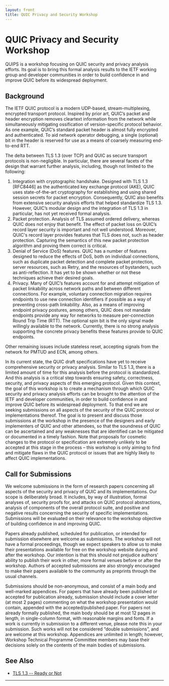 ```yaml
---
layout: front
title: QUIC Privacy and Security Workshop
---
```


# QUIC Privacy and Security Workshop

QUIPS is a workshop focusing on QUIC security and privacy analysis efforts. Its goal is to bring this formal analysis results to the IETF working group and developer communities in order to build confidence in and improve QUIC before its widespread deployment.

## Background

The IETF QUIC protocol is a modern UDP-based, stream-multiplexing, encrypted transport protocol. Inspired by prior art, QUIC’s packet and header encryption removes cleartext  information from the network while simultaneously mitigating ossification of version-specific protocol behavior. As one example, QUIC’s standard packet header is almost fully encrypted and authenticated. To aid network operator debugging, a single (optional) bit in the header is reserved for use as a means of coarsely measuring end-to-end RTT.

The delta between TLS 1.3 (over TCP) and QUIC as secure transport protocols is non-negligible. In particular, there are several facets of the design that warrant further analysis, including, though not limited to the following:

1. Integration with cryptographic handshake. Designed with TLS 1.3 [RFC8446] as the authenticated key exchange protocol (AKE), QUIC uses state-of-the-art cryptography for establishing and using shared session secrets for packet encryption. Consequently, QUIC also benefits from extensive security analysis efforts that helped standardize TLS 1.3. However, QUIC’s modular design and the integration of TLS 1.3 in particular, has not yet received formal analysis.
2. Packet protection. Analysis of TLS assumed ordered delivery, whereas QUIC does not enjoy that benefit. The effect of packet loss on QUIC’s record layer security is important and not well understood. Moreover, QUIC's record layer provides features that TLS does not, such as header protection. Capturing the semantics of this new packet protection algorithm and proving them correct is critical.
3. Denial of Service (DoS) features. QUIC has a number of features designed to reduce the effects of DoS, both on individual connections, such as duplicate packet detection and complete packet protection, server resources, such as Retry, and the resources of bystanders, such as anti-reflection. It has yet to be shown whether or not these techniques achieve their desired goals.
4. Privacy. Many of QUIC’s features account for and attempt mitigation of packet linkability across network paths and between different connections. For example, voluntary connection migration requires endpoints to use new connection identifiers if possible as a way of preventing cross-path linkability. Also, as a means of improving endpoint privacy postures, among others, QUIC does not mandate endpoints provide any way for networks to measure per-connection Round Trip Time (RTT). The optional spin bit is the only signal made willingly available to the network. Currently, there is no strong analysis supporting the concrete privacy benefits these features provide to QUIC endpoints.

Other remaining issues include stateless reset, accepting signals from the network for PMTUD and ECN, among others.

In its current state, the QUIC draft specifications have yet to receive comprehensive security or privacy analysis. Similar to TLS 1.3, there is a limited amount of time for this analysis before the protocol is standardized. And this analysis is a critical step towards ensuring safety, correctness, security, and privacy aspects of this emerging protocol. Given this context, the goal of this workshop is to create a mechanism through which QUIC security and privacy analysis efforts can be brought to the attention of the IETF and developer communities, in order to build confidence in and improve QUIC before its widespread deployment. To that end we are seeking submissions on all aspects of the security of the QUIC protocol or implementations thereof. The goal is to present and discuss those submissions at the workshop in the presence of the designers and early implementers of QUIC and other attendees, so that the soundness of QUIC can be ascertained and any weaknesses that are identified can be mitigated or documented in a timely fashion. Note that proposals for cosmetic changes to the protocol or specification are extremely unlikely to be accepted at this stage in the process – this workshop is only aiming to find and mitigate flaws in the QUIC protocol or issues that are highly likely to affect QUIC implementations.

## Call for Submissions

We welcome submissions in the form of research papers concerning all aspects of the security and privacy of QUIC and its implementations.  Our scope is deliberately broad. It includes, by way of illustration, formal analyses of, security proofs for, and attacks on QUIC protocol abstractions, analysis of components of the overall protocol suite, and positive and negative results concerning the security of specific implementations.  Submissions will be evaluated on their relevance to the workshop objective of building confidence in and improving QUIC.

Papers already published, scheduled for publication, or intended for submission elsewhere are welcome as submissions.  The workshop will not have a formal proceedings, though we expect speakers to allow us to make their presentations available for free on the workshop website during and after the workshop.  Our intention is that this should not prejudice authors’ ability to publish their work in other, more formal venues before or after the workshop.  Authors of accepted submissions are also strongly encouraged to make their papers available to the community as preprints through the usual channels.

Submissions should be non-anonymous, and consist of a main body and well-marked appendices. For papers that have already been published or accepted for publication already, submission should include a cover letter (at most 2 pages) commenting on what the workshop presentation would contain, appended with the accepted/published paper. For papers not already formally published, the main body should be at most 12 pages in length, in single-column format, with reasonable margins and fonts. If a work is currently in submission to a different venue, please note this in your submission. Such works will not be considered “double submissions”, and are welcome at this workshop. Appendices are unlimited in length; however, Workshop Technical Programme Committee members may base their decisions solely on the contents of the main bodies of submissions.

## See Also

* [TLS 1.3 -- Ready or Not](https://www.ndss-symposium.org/ndss2016/tron-workshop-programme/)

----
